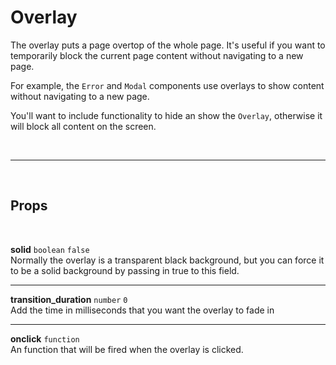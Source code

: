 # Overlay

The overlay puts a page overtop of the whole page. It's useful if you want to temporarily block the current page content without navigating to a new page.

For example, the `Error` and `Modal` components use overlays to show content without navigating to a new page.

You'll want to include functionality to hide an show the `Overlay`, otherwise it will block all content on the screen.

<br>

---

<br>

## Props

<br>

**solid** `boolean` <code class="blue">false</code><br>
Normally the overlay is a transparent black background, but you can force it to be a solid background by passing in true to this field.

---

**transition_duration** `number` <code class="blue">0</code> <br>
Add the time in milliseconds that you want the overlay to fade in

---

**onclick** `function`<br>
An function that will be fired when the overlay is clicked.
